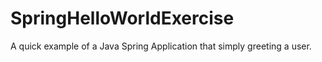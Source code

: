 # SpringHelloWorldExercise
A quick example of a Java Spring Application that simply greeting a user.
